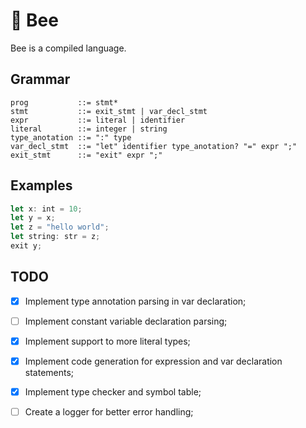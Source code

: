 # 🐝 Bee

Bee is a compiled language.

## Grammar

```ebnf
prog           ::= stmt*
stmt           ::= exit_stmt | var_decl_stmt
expr           ::= literal | identifier
literal        ::= integer | string
type_anotation ::= ":" type
var_decl_stmt  ::= "let" identifier type_anotation? "=" expr ";"
exit_stmt      ::= "exit" expr ";"
```

## Examples

```ts
let x: int = 10;
let y = x;
let z = "hello world";
let string: str = z;
exit y;
```

## TODO
- [x] Implement type annotation parsing in var declaration;
- [ ] Implement constant variable declaration parsing;
- [x] Implement support to more literal types;
- [x] Implement code generation for expression and var declaration statements;
- [x] Implement type checker and symbol table;
- [ ] Create a logger for better error handling;

